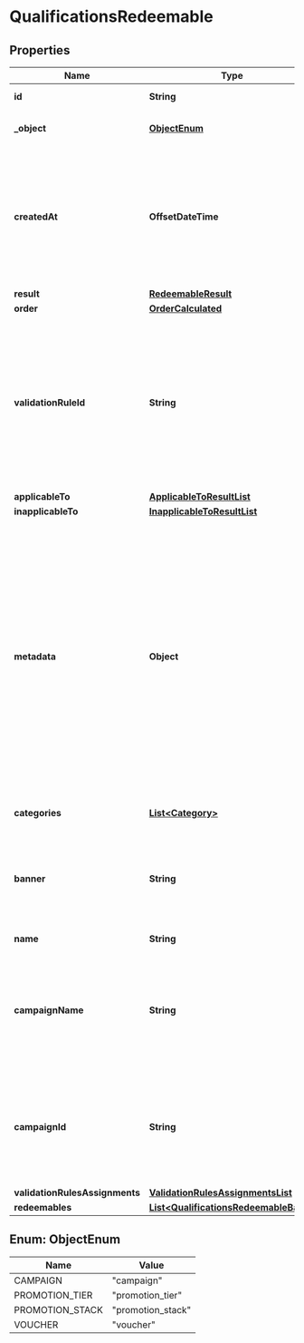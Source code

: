 

# QualificationsRedeemable


## Properties

| Name | Type | Description | Notes |
|------------ | ------------- | ------------- | -------------|
|**id** | **String** | Id of the redeemable. |  [optional] |
|**_object** | [**ObjectEnum**](#ObjectEnum) | Object type of the redeemable. |  [optional] |
|**createdAt** | **OffsetDateTime** | Timestamp representing the date and time when the object was created. The value is shown in the ISO 8601 format. |  [optional] |
|**result** | [**RedeemableResult**](RedeemableResult.md) |  |  [optional] |
|**order** | [**OrderCalculated**](OrderCalculated.md) |  |  [optional] |
|**validationRuleId** | **String** | A unique validation rule identifier assigned by the Voucherify API. The validation rule is verified before points are added to the balance. |  [optional] |
|**applicableTo** | [**ApplicableToResultList**](ApplicableToResultList.md) |  |  [optional] |
|**inapplicableTo** | [**InapplicableToResultList**](InapplicableToResultList.md) |  |  [optional] |
|**metadata** | **Object** | The metadata object stores all custom attributes assigned to the product. A set of key/value pairs that you can attach to a product object. It can be useful for storing additional information about the product in a structured format. |  [optional] |
|**categories** | [**List&lt;Category&gt;**](Category.md) | List of category information. |  [optional] |
|**banner** | **String** | Name of the earning rule. This is displayed as a header for the earning rule in the Dashboard. |  [optional] |
|**name** | **String** | Name of the redeemable. |  [optional] |
|**campaignName** | **String** | Name of the campaign associated to the redeemable. This field is available only if object is not &#x60;campaign&#x60; |  [optional] |
|**campaignId** | **String** | Id of the campaign associated to the redeemable. This field is available only if object is not &#x60;campaign&#x60; |  [optional] |
|**validationRulesAssignments** | [**ValidationRulesAssignmentsList**](ValidationRulesAssignmentsList.md) |  |  [optional] |
|**redeemables** | [**List&lt;QualificationsRedeemableBase&gt;**](QualificationsRedeemableBase.md) |  |  [optional] |



## Enum: ObjectEnum

| Name | Value |
|---- | -----|
| CAMPAIGN | &quot;campaign&quot; |
| PROMOTION_TIER | &quot;promotion_tier&quot; |
| PROMOTION_STACK | &quot;promotion_stack&quot; |
| VOUCHER | &quot;voucher&quot; |



